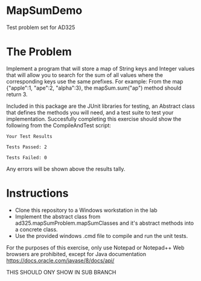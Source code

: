 # MapSumDemo
Test problem set for AD325

# The Problem

Implement a program that will store a map of String keys and Integer values that will allow you to search for the sum of all values where the corresponding keys use the same prefixes. 
For example:
From the map {"apple":1, "ape":2, "alpha":3}, the mapSum.sum("ap") method should return 3.

Included in this package are the JUnit libraries for testing, an Abstract class that defines the methods you will need, and a test suite 
to test your implementation. Succesfully completing this exercise should show the following from the CompileAndTest script: 

`Your Test Results`

`Tests Passed: 2`

`Tests Failed: 0`

Any errors will be shown above the results tally. 

# Instructions
- Clone this repository to a Windows workstation in the lab
- Implement the abstract class from ad325.mapSumProblem.mapSumClasses and it's abstract methods into a concrete class. 
- Use the provided windows .cmd file to compile and run the unit tests. 

For the purposes of this exercise, only use Notepad or Notepad++
Web browsers are prohibited, except for Java documentation
https://docs.oracle.com/javase/8/docs/api/

THIS SHOULD ONY SHOW IN SUB BRANCH
